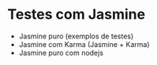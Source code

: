 # Testes com Jasmine

 - Jasmine puro (exemplos de testes)
 - Jasmine com Karma (Jasmine + Karma)
 - Jasmine puro com nodejs
